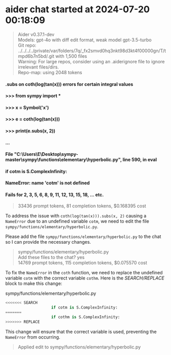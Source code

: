 
# aider chat started at 2024-07-20 00:18:09

> Aider v0.37.1-dev  
> Models: gpt-4o with diff edit format, weak model gpt-3.5-turbo  
> Git repo: ../../../../private/var/folders/7q/_fx2smvd0hq3nkt98d3kt4f00000gn/T/tmpd6b7n5bd/.git with 1,500 files  
> Warning: For large repos, consider using an .aiderignore file to ignore irrelevant files/dirs.  
> Repo-map: using 2048 tokens  

#### .subs on coth(log(tan(x))) errors for certain integral values  
####     >>> from sympy import *  
####     >>> x = Symbol('x')  
####     >>> e = coth(log(tan(x)))  
####     >>> print(e.subs(x, 2))  
####     ...  
####     File "C:\Users\E\Desktop\sympy-master\sympy\functions\elementary\hyperbolic.py", line 590, in eval  
####         if cotm is S.ComplexInfinity:  
####     NameError: name 'cotm' is not defined  
####   
#### Fails for 2, 3, 5, 6, 8, 9, 11, 12, 13, 15, 18, ... etc.  
> 33436 prompt tokens, 81 completion tokens, $0.168395 cost  

To address the issue with `coth(log(tan(x))).subs(x, 2)` causing a `NameError` due to an undefined variable `cotm`, we need to edit the file `sympy/functions/elementary/hyperbolic.py`.

Please add the file `sympy/functions/elementary/hyperbolic.py` to the chat so I can provide the necessary changes.

> sympy/functions/elementary/hyperbolic.py  
> Add these files to the chat? yes  
> 14769 prompt tokens, 115 completion tokens, $0.075570 cost  

To fix the `NameError` in the `coth` function, we need to replace the undefined variable `cotm` with the correct variable `cothm`. Here is the *SEARCH/REPLACE* block to make this change:

sympy/functions/elementary/hyperbolic.py
```python
<<<<<<< SEARCH
                    if cotm is S.ComplexInfinity:
=======
                    if cothm is S.ComplexInfinity:
>>>>>>> REPLACE
```

This change will ensure that the correct variable is used, preventing the `NameError` from occurring.

> Applied edit to sympy/functions/elementary/hyperbolic.py  
